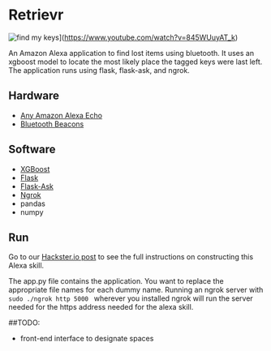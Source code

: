 # Retrievr

![find my keys](https://img.youtube.com/vi/845WUuyAT_k/0.jpg)](https://www.youtube.com/watch?v=845WUuyAT_k)

An Amazon Alexa application to find lost items using bluetooth. It uses an xgboost model to locate the most likely place
the tagged keys were last left. The application runs using flask, flask-ask, and ngrok.

## Hardware
* [Any Amazon Alexa Echo](https://www.amazon.com/gp/product/B01DFKC2SO/ref=s9_acsd_al_bw_c_x_1_w?pf_rd_m=ATVPDKIKX0DER&pf_rd_s=merchandised-search-4&pf_rd_r=Q924P0APNQ9M7QVMV2D0&pf_rd_r=Q924P0APNQ9M7QVMV2D0&pf_rd_t=101&pf_rd_p=4dc5e960-6892-4959-a18f-2e32ecb3b2b6&pf_rd_p=4dc5e960-6892-4959-a18f-2e32ecb3b2b6&pf_rd_i=9818047011)
* [Bluetooth Beacons](https://www.amazon.com/gp/product/B077ZGGYY7/ref=oh_aui_detailpage_o01_s00?ie=UTF8&psc=1)

## Software
* [XGBoost](https://xgboost.readthedocs.io/en/latest/)
* [Flask](http://flask.pocoo.org/)
* [Flask-Ask](http://flask-ask.readthedocs.io/en/latest/)
* [Ngrok](https://ngrok.com/download)
* pandas
* numpy

## Run
Go to our [Hackster.io post](https://www.hackster.io/home_skillet/alexa-where-are-my-keys-aa0e82) to see the full instructions on constructing this Alexa skill. 

The app.py file contains the application. You want to replace the appropriate file names for each dummy name. Running an ngrok server with ```sudo ./ngrok http 5000 ``` wherever you installed ngrok will run the server needed for the https address needed for the alexa skill. 

##TODO:
* front-end interface to designate spaces

